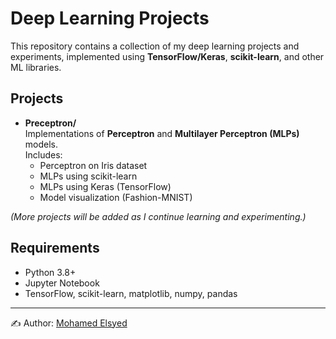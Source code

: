 # Deep Learning Projects

This repository contains a collection of my deep learning projects and experiments, implemented using **TensorFlow/Keras**, **scikit-learn**, and other ML libraries.

## Projects

- **Preceptron/**  
  Implementations of **Perceptron** and **Multilayer Perceptron (MLPs)** models.  
  Includes:
  - Perceptron on Iris dataset
  - MLPs using scikit-learn
  - MLPs using Keras (TensorFlow)
  - Model visualization (Fashion-MNIST)

*(More projects will be added as I continue learning and experimenting.)*

## Requirements

- Python 3.8+
- Jupyter Notebook
- TensorFlow, scikit-learn, matplotlib, numpy, pandas

---

✍️ Author: [Mohamed Elsyed](https://github.com/MohamedElsyed2005)

